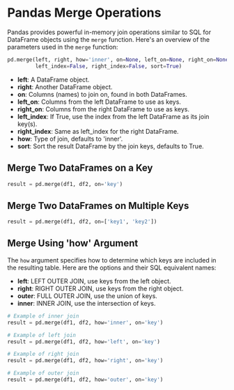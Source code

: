 # Pandas Merge Operations

Pandas provides powerful in-memory join operations similar to SQL for DataFrame objects using the `merge` function. Here's an overview of the parameters used in the `merge` function:

```python
pd.merge(left, right, how='inner', on=None, left_on=None, right_on=None,
         left_index=False, right_index=False, sort=True)
```

- **left**: A DataFrame object.
- **right**: Another DataFrame object.
- **on**: Columns (names) to join on, found in both DataFrames.
- **left_on**: Columns from the left DataFrame to use as keys.
- **right_on**: Columns from the right DataFrame to use as keys.
- **left_index**: If True, use the index from the left DataFrame as its join key(s).
- **right_index**: Same as left_index for the right DataFrame.
- **how**: Type of join, defaults to 'inner'.
- **sort**: Sort the result DataFrame by the join keys, defaults to True.

## Merge Two DataFrames on a Key

```python
result = pd.merge(df1, df2, on='key')
```

## Merge Two DataFrames on Multiple Keys

```python
result = pd.merge(df1, df2, on=['key1', 'key2'])
```

## Merge Using 'how' Argument

The `how` argument specifies how to determine which keys are included in the resulting table. Here are the options and their SQL equivalent names:

- **left**: LEFT OUTER JOIN, use keys from the left object.
- **right**: RIGHT OUTER JOIN, use keys from the right object.
- **outer**: FULL OUTER JOIN, use the union of keys.
- **inner**: INNER JOIN, use the intersection of keys.

```python
# Example of inner join
result = pd.merge(df1, df2, how='inner', on='key')

# Example of left join
result = pd.merge(df1, df2, how='left', on='key')

# Example of right join
result = pd.merge(df1, df2, how='right', on='key')

# Example of outer join
result = pd.merge(df1, df2, how='outer', on='key')
```

